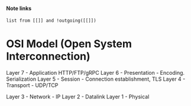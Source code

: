 #### Note links
```dataview
list from [[]] and !outgoing([[]])
```
# OSI Model (Open System Interconnection)

Layer 7 - Application HTTP/FTP/gRPC
Layer 6 - Presentation - Encoding. Serialization
Layer 5 - Session - Connection establishment, TLS
Layer 4 - Transport - UDP/TCP

Layer 3 - Network - IP
Layer 2 - Datalink
Layer 1 - Physical